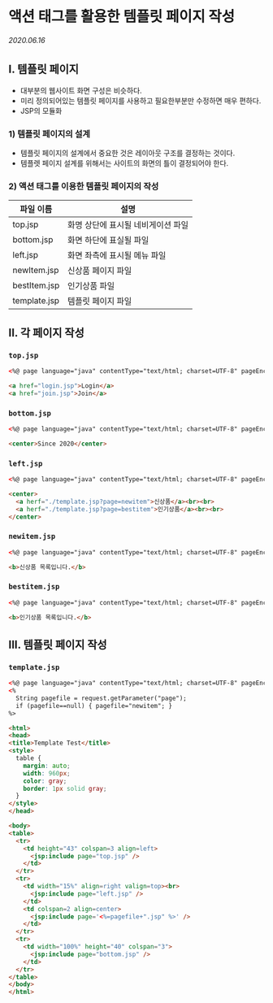 # 액션 태그를 활용한 템플릿 페이지 작성

###### 2020.06.16

## I. 템플릿 페이지
- 대부분의 웹사이트 화면 구성은 비슷하다.
- 미리 정의되어있는 템플릿 페이지를 사용하고 필요한부분만 수정하면 매우 편하다.
- JSP의 모듈화

### 1) 템플릿 페이지의 설계
- 템플릿 페이지의 설계에서 중요한 것은 레이아웃 구조를 결정하는 것이다.
- 템플렛 페이지 설계를 위해서는 사이트의 화면의 틀이 결정되어야 한다.

### 2) 액션 태그를 이용한 템플릿 페이지의 작성
|파일 이름 | 설명 |
| --- | --- |
|top.jsp |화명 상단에 표시될 네비게이션 파일|
|bottom.jsp | 화면 하단에 표실될 파일 |
|left.jsp | 화면 좌측에 표시될 메뉴 파일 |
|newItem.jsp | 신상품 페이지 파일 |
|bestItem.jsp | 인기상품 파일 |
|template.jsp | 템플릿 페이지 파일 |

## II. 각 페이지 작성

### `top.jsp`
```html
<%@ page language="java" contentType="text/html; charset=UTF-8" pageEncoding="UTF-8" @>

<a href="login.jsp">Login</a>
<a href="join.jsp">Join</a>
```

### `bottom.jsp`
```html
<%@ page language="java" contentType="text/html; charset=UTF-8" pageEncoding="UTF-8" @>

<center>Since 2020</center>
```

### `left.jsp`
```html
<%@ page language="java" contentType="text/html; charset=UTF-8" pageEncoding="UTF-8" @>

<center>
  <a herf="./template.jsp?page=newitem">신상품</a><br><br>
  <a herf="./template.jsp?page=bestitem">인기상품</a><br><br>
</center>
```

### `newitem.jsp`
```html
<%@ page language="java" contentType="text/html; charset=UTF-8" pageEncoding="UTF-8" @>

<b>신상품 목록입니다.</b>
```

### `bestitem.jsp`
```html
<%@ page language="java" contentType="text/html; charset=UTF-8" pageEncoding="UTF-8" @>

<b>인기상품 목록입니다.</b>
```

## III. 템플릿 페이지 작성

### `template.jsp`
```html
<%@ page language="java" contentType="text/html; charset=UTF-8" pageEncoding="UTF-8" @>
<%
  String pagefile = request.getParameter("page");
  if (pagefile==null) { pagefile="newitem"; }
%>

<html>
<head>
<title>Template Test</title>
<style>
  table {
    margin: auto;
    width: 960px;
    color: gray;
    border: 1px solid gray;
  }
</style>
</head>

<body>
<table>
  <tr>
    <td height="43" colspan=3 align=left>
      <jsp:include page="top.jsp" />
    </td>
  </tr>
  <tr>
    <td width="15%" align=right valign=top><br>
      <jsp:include page="left.jsp" />
    </td>
    <td colspan=2 align=center>
      <jsp:include page='<%=pagefile+".jsp" %>' />
    </td>
  </tr>
  <tr>
    <td width="100%" height="40" colspan="3">
      <jsp:include page="bottom.jsp" />
    </td>
  </tr>
</table>
</body>
</html>
```